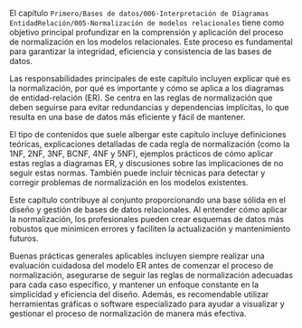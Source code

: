 El capítulo `Primero/Bases de datos/006-Interpretación de Diagramas EntidadRelación/005-Normalización de modelos relacionales` tiene como objetivo principal profundizar en la comprensión y aplicación del proceso de normalización en los modelos relacionales. Este proceso es fundamental para garantizar la integridad, eficiencia y consistencia de las bases de datos.

Las responsabilidades principales de este capítulo incluyen explicar qué es la normalización, por qué es importante y cómo se aplica a los diagramas de entidad-relación (ER). Se centra en las reglas de normalización que deben seguirse para evitar redundancias y dependencias implícitas, lo que resulta en una base de datos más eficiente y fácil de mantener.

El tipo de contenidos que suele albergar este capítulo incluye definiciones teóricas, explicaciones detalladas de cada regla de normalización (como la 1NF, 2NF, 3NF, BCNF, 4NF y 5NF), ejemplos prácticos de cómo aplicar estas reglas a diagramas ER, y discusiones sobre las implicaciones de no seguir estas normas. También puede incluir técnicas para detectar y corregir problemas de normalización en los modelos existentes.

Este capítulo contribuye al conjunto proporcionando una base sólida en el diseño y gestión de bases de datos relacionales. Al entender cómo aplicar la normalización, los profesionales pueden crear esquemas de datos más robustos que minimicen errores y faciliten la actualización y mantenimiento futuros.

Buenas prácticas generales aplicables incluyen siempre realizar una evaluación cuidadosa del modelo ER antes de comenzar el proceso de normalización, asegurarse de seguir las reglas de normalización adecuadas para cada caso específico, y mantener un enfoque constante en la simplicidad y eficiencia del diseño. Además, es recomendable utilizar herramientas gráficas o software especializado para ayudar a visualizar y gestionar el proceso de normalización de manera más efectiva.
